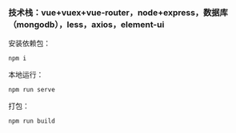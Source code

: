 ### 技术栈：vue+vuex+vue-router，node+express，数据库（mongodb），less，axios，element-ui
安装依赖包：
```js
npm i 
```
本地运行：
```js
npm run serve 
``` 
打包：
```js
npm run build 
``` 

